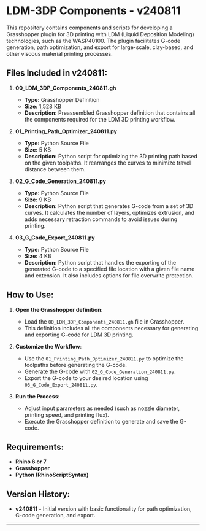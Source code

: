 # LDM-3DP Components - v240811

This repository contains components and scripts for developing a Grasshopper plugin for 3D printing with LDM (Liquid Deposition Modeling) technologies, such as the WASP40100. The plugin facilitates G-code generation, path optimization, and export for large-scale, clay-based, and other viscous material printing processes.

## Files Included in v240811:

1. **00_LDM_3DP_Components_240811.gh**
   - **Type:** Grasshopper Definition
   - **Size:** 1,528 KB
   - **Description:** Preassembled Grasshopper definition that contains all the components required for the LDM 3D printing workflow.

2. **01_Printing_Path_Optimizer_240811.py**
   - **Type:** Python Source File
   - **Size:** 5 KB
   - **Description:** Python script for optimizing the 3D printing path based on the given toolpaths. It rearranges the curves to minimize travel distance between them.

3. **02_G_Code_Generation_240811.py**
   - **Type:** Python Source File
   - **Size:** 9 KB
   - **Description:** Python script that generates G-code from a set of 3D curves. It calculates the number of layers, optimizes extrusion, and adds necessary retraction commands to avoid issues during printing.

4. **03_G_Code_Export_240811.py**
   - **Type:** Python Source File
   - **Size:** 4 KB
   - **Description:** Python script that handles the exporting of the generated G-code to a specified file location with a given file name and extension. It also includes options for file overwrite protection.

## How to Use:

1. **Open the Grasshopper definition**: 
   - Load the `00_LDM_3DP_Components_240811.gh` file in Grasshopper.
   - This definition includes all the components necessary for generating and exporting G-code for LDM 3D printing.

2. **Customize the Workflow**:
   - Use the `01_Printing_Path_Optimizer_240811.py` to optimize the toolpaths before generating the G-code.
   - Generate the G-code with `02_G_Code_Generation_240811.py`.
   - Export the G-code to your desired location using `03_G_Code_Export_240811.py`.

3. **Run the Process**:
   - Adjust input parameters as needed (such as nozzle diameter, printing speed, and printing flux).
   - Execute the Grasshopper definition to generate and save the G-code.

## Requirements:

- **Rhino 6 or 7**
- **Grasshopper**
- **Python (RhinoScriptSyntax)**

## Version History:

- **v240811** - Initial version with basic functionality for path optimization, G-code generation, and export.

---
